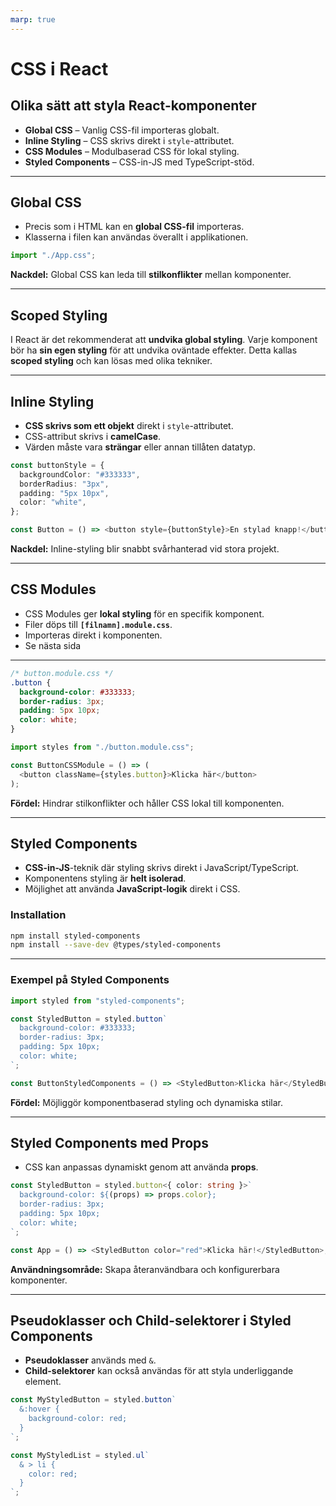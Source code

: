 ```yaml
---
marp: true
---
```


# **CSS i React**

## **Olika sätt att styla React-komponenter**

- **Global CSS** – Vanlig CSS-fil importeras globalt.
- **Inline Styling** – CSS skrivs direkt i `style`-attributet.
- **CSS Modules** – Modulbaserad CSS för lokal styling.
- **Styled Components** – CSS-in-JS med TypeScript-stöd.

---

## **Global CSS**

- Precis som i HTML kan en **global CSS-fil** importeras.
- Klasserna i filen kan användas överallt i applikationen.

```typescript
import "./App.css";
```

**Nackdel:** Global CSS kan leda till **stilkonflikter** mellan komponenter.

---

## **Scoped Styling**

I React är det rekommenderat att **undvika global styling**.
Varje komponent bör ha **sin egen styling** för att undvika oväntade effekter.
Detta kallas **scoped styling** och kan lösas med olika tekniker.

---

## **Inline Styling**

- **CSS skrivs som ett objekt** direkt i `style`-attributet.
- CSS-attribut skrivs i **camelCase**.
- Värden måste vara **strängar** eller annan tillåten datatyp.

```typescript
const buttonStyle = {
  backgroundColor: "#333333",
  borderRadius: "3px",
  padding: "5px 10px",
  color: "white",
};

const Button = () => <button style={buttonStyle}>En stylad knapp!</button>;
```

**Nackdel:** Inline-styling blir snabbt svårhanterad vid stora projekt.

---

## **CSS Modules**

- CSS Modules ger **lokal styling** för en specifik komponent.
- Filer döps till **`[filnamn].module.css`**.
- Importeras direkt i komponenten.
- Se nästa sida

___

```css
/* button.module.css */
.button {
  background-color: #333333;
  border-radius: 3px;
  padding: 5px 10px;
  color: white;
}
```

```typescript
import styles from "./button.module.css";

const ButtonCSSModule = () => (
  <button className={styles.button}>Klicka här</button>
);
```

**Fördel:** Hindrar stilkonflikter och håller CSS lokal till komponenten.

---

## **Styled Components**

- **CSS-in-JS**-teknik där styling skrivs direkt i JavaScript/TypeScript.
- Komponentens styling är **helt isolerad**.
- Möjlighet att använda **JavaScript-logik** direkt i CSS.

### **Installation**

```sh
npm install styled-components
npm install --save-dev @types/styled-components
```

---

### **Exempel på Styled Components**

```typescript
import styled from "styled-components";

const StyledButton = styled.button`
  background-color: #333333;
  border-radius: 3px;
  padding: 5px 10px;
  color: white;
`;

const ButtonStyledComponents = () => <StyledButton>Klicka här</StyledButton>;
```

**Fördel:** Möjliggör komponentbaserad styling och dynamiska stilar.

---

## **Styled Components med Props**

- CSS kan anpassas dynamiskt genom att använda **props**.

```typescript
const StyledButton = styled.button<{ color: string }>`
  background-color: ${(props) => props.color};
  border-radius: 3px;
  padding: 5px 10px;
  color: white;
`;

const App = () => <StyledButton color="red">Klicka här!</StyledButton>;
```

**Användningsområde:** Skapa återanvändbara och konfigurerbara komponenter.

---

## **Pseudoklasser och Child-selektorer i Styled Components**

- **Pseudoklasser** används med `&`.
- **Child-selektorer** kan också användas för att styla underliggande element.

```typescript
const MyStyledButton = styled.button`
  &:hover {
    background-color: red;
  }
`;

const MyStyledList = styled.ul`
  & > li {
    color: red;
  }
`;
```


